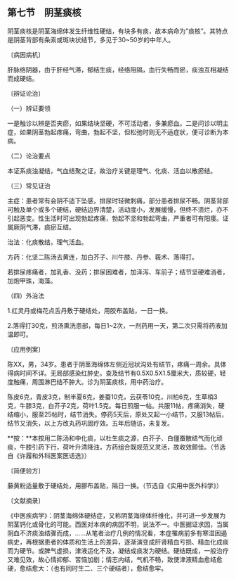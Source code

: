 ## 第七节　阴茎痰核

阴茎痰核是阴茎海绵体发生纤维性硬结，有块多有痰，故本病命为”痰核”。其特点是阴茎背部有条索或斑块状结节，多见于30~50岁的中年人。

〔病因病机〕

肝脉络阴器，由于肝经气滞，郁结生痰，经络阻隔，血行失畅而瘀，痰浊互相凝结而成硬结。

〔辨证论治〕

（一）辨证要领

一是触诊以辨是否夹瘀，如果结块坚硬，不可活动者，多兼瘀血。二是问诊以明主症，如果阴茎勃起疼痛，弯曲，勃起不坚，但松弛时则无不适症状，便可诊断为本病。

（二）论治要点

本证系痰浊凝结，气血结聚之证，故治疗关键是理气、化痰、活血以散瘀结。

（三）常见证治

主症：患者常有会阴不适下坠感，排尿时轻微刺痛，部分患者排尿不畅。阴茎背部可触及单个或多个硬结，硬结边界清楚，活动度小，发展缓慢，但终不溃烂，亦不引起恶变。性生活时可出现勃起疼痛，勃起不坚和勃起弯曲，严重者可有阳痿。证属厥阴气滞，痰瘀互结。

治法：化痰散结，理气活血。

方药：化坚二陈汤去黄连，加白芥子、川牛膝、丹参、莪术、落得打。

若排尿疼痛者，加乳香、没药；排尿困难者，加泽泻、车前子；结节坚硬难消者，加炮甲珠，海藻。

（四）外治法

1.红灵丹或梅花点舌丹敷于硬结处，用胶布盖贴，一日一换。

2.落得打30克，煎汤熏洗患部，每日1~2次，一剂药用一天，第二次只需将药液加温即可。

〔应用例案〕

陈XX，男，34岁。患者于阴茎海绵体左侧近冠状沟处有结节，疼痛一周余。具体得病时间不详。无局部感染红肿史。查及结节有0.5X0.5X1.5厘米大，质较硬，轻度触痛，周围淋巴结不肿大。诊为阴茎痰核，用中药治疗。

陈皮6克，青皮3克，制半夏6克，姜蚕10克，云茯苓10克，川柏6克，生草梢3克，牛膝3克，白芥子2克，荷叶1.5克。每日煎服一帖。共服11帖，疼痛消失，硬结缩小，服至25帖时，结节消失。停药5天后，原处又起一小结节，又服13帖后，结节又消失，以上方改丸药巩固疗效。五年后随访，未复发。

**按：**本按用二陈汤和中化痰，以杜生痰之源，白芥子、白僵蚕散结气而化顽痰，牛膝引药下行，荷叶升清降浊，方药组合既规范又灵活，故收效颇佳。（节选自《许履和外科医案医话选》）

〔简便验方〕

藤黄粉适量敷于硬结处，用膠布盖贴，隔日一换。（节选自《实用中医外科学》）

 〔文献摘录〕

《中医疾病学》：阴茎海绵体硬结症，又称阴茎海绵体纤维化，并可进一步发展为阴茎钙化或骨化的可能。西医对本病的病因不明，说法不一。中医据证求因，当属阴血不济痰浊结骤而成，……从笔者治疗几例的情况看，本症罹病前多有寒湿困遏病史，再根据患者的体质和生活上的差异，逐渐演变成肝肾精血亏损、精血化成痰而为硬节。或脾气虚损，津液运化不及，凝结成痰发为硬结。硬结既成，一般治疗又难见效，故心情抑郁、苦恼加剧；情志内结，气机不畅，致使津液精血愈结愈硬，愈结愈大：（也有同时生二、三个硬结者），愈结愈牢。
